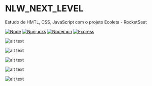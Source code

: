 # NLW_NEXT_LEVEL
Estudo de HMTL, CSS, JavaScript com o projeto Ecoleta - RocketSeat

[![Node](https://img.shields.io/badge/npm%40latest-v6.3.0-blue)](https://nodejs.org/en/)
[![Nunjucks](https://img.shields.io/badge/Nunjucks-v3.2.1-green)](https://mozilla.github.io/nunjucks/getting-started.html)
[![Nodemon](https://img.shields.io/badge/Nodemon-v2.0.4-red)](https://www.npmjs.com/package/nodemon)
[![Express](https://img.shields.io/badge/Express-v4.17.1-blue)](https://expressjs.com/pt-br/)

![alt text](https://github.com/phbelucci/NVL_NEXT_LEVEL/blob/master/fim_aula_3/index.png)

![alt text](https://github.com/phbelucci/NVL_NEXT_LEVEL/blob/master/fim_aula_3/form.png)

![alt text](https://github.com/phbelucci/NVL_NEXT_LEVEL/blob/master/fim_aula_3/form-part-1.png)

![alt text](https://github.com/phbelucci/NVL_NEXT_LEVEL/blob/master/fim_aula_3/form-part-2.png)

![alt text](https://github.com/phbelucci/NVL_NEXT_LEVEL/blob/master/fim_aula_3/search-results.png)
